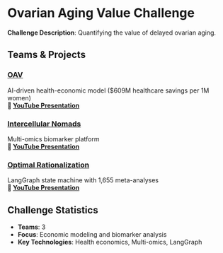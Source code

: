 # Ovarian Aging Value Challenge

**Challenge Description**: Quantifying the value of delayed ovarian aging.

## Teams & Projects

### [OAV](https://ovariandash-jkb6qmk5.manus.space/)
AI-driven health-economic model ($609M healthcare savings per 1M women)  
**🎥 [YouTube Presentation](https://www.youtube.com/watch?v=l7H-4UCFw8I)**

### [Intercellular Nomads](https://github.com/Mary200377/THE-VALUE-OF-DELAYED-OVARIAN-AGING.git)
Multi-omics biomarker platform  
**🎥 [YouTube Presentation](https://www.youtube.com/watch?v=IFxyupFHe70)**

### [Optimal Rationalization](https://github.com/EliasSchlie/quantifying-the-value-of-delayed-ovarian-aging)
LangGraph state machine with 1,655 meta-analyses  
**🎥 [YouTube Presentation](https://www.youtube.com/watch?v=2hQmSGua0w8)**

## Challenge Statistics
- **Teams**: 3
- **Focus**: Economic modeling and biomarker analysis
- **Key Technologies**: Health economics, Multi-omics, LangGraph

